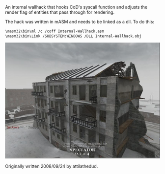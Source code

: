 An internal wallhack that hooks CoD's syscall function and adjusts the render flag of entities that pass through for rendering.

The hack was written in mASM and needs to be linked as a dll. To do this:
```
\masm32\bin\ml /c /coff Internal-Wallhack.asm
\masm32\bin\Link /SUBSYSTEM:WINDOWS /DLL Internal-Wallhack.obj
```

![Hack Screenshot](screenshot.jpg?raw=true "Screenshot Hack")

Originally written 2008/09/24 by attilathedud.
